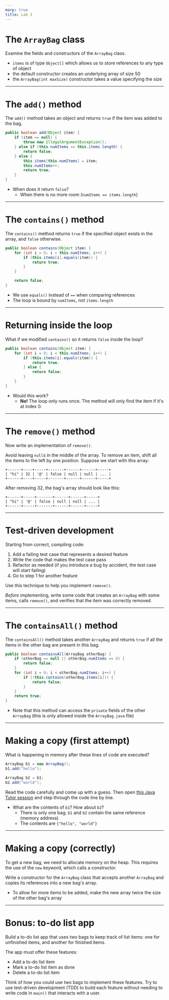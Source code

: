 ```yaml
---
marp: true
title: Lab 1
---
```


# The `ArrayBag` class

Examine the fields and constructors of the `ArrayBag` class.

- `items` is of type `Object[]` which allows us to store references to any type
  of object
- the default constructor creates an underlying array of size 50
- the `ArrayBag(int maxSize)` constructor takes a value
  specifying the size

---

# The `add()` method

The `add()` method takes an object and returns `true` if the item was added to
the bag.

```java
public boolean add(Object item) {
    if (item == null) {
        throw new IllegalArgumentException();
    } else if (this.numItems == this.items.length) {
        return false;
    } else {
        this.items[this.numItems] = item;
        this.numItems++;
        return true;
    }
}
```

- When does it return `false`?
  * When there is no more room (`numItems == items.length`)

---

# The `contains()` method

The `contains()` method returns `true` if the specified object exists in the
array, and `false` otherwise.

```java
public boolean contains(Object item) {
    for (int i = 0; i < this.numItems; i++) {
        if (this.items[i].equals(item)) {
            return true;
        }
    }

    return false;
}
```

* We use `equals()` instead of `==` when comparing references
* The loop is bound by `numItems`, not `items.length`

---

# Returning inside the loop

What if we modified `contains()` so it returns `false` inside the loop?

```java
public boolean contains(Object item) {
    for (int i = 0; i < this.numItems; i++) {
        if (this.items[i].equals(item)) {
            return true;
        } else {
            return false;
        }
    }
}
```

- Would this work?
  * **No!** The loop only runs once. The method will only find the item
    if it's at index 0.

---

# The `remove()` method

Now write an implementation of `remove()`.

Avoid leaving `null`s in the middle of the array. To remove an item, shift all
the items to the left by one position. Suppose we start with this array:

```
+------+----+-----+-------+------+------+-----+
| "hi" | 32 | '@' | false | null | null | ... |
+------+----+-----+-------+------+------+-----+
```

After removing 32, the bag's array should look like this:

```
+------+-----+-------+------+------+-----+
| "hi" | '@' | false | null | null | ... |
+------+-----+-------+------+------+-----+
```

---

# Test-driven development

Starting from correct, compiling code:

1. Add a failing test case that represents a desired feature
2. Write the code that makes the test case pass
3. Refactor as needed (if you introduce a bug by accident, the test case will start failing)
4. Go to step 1 for another feature

Use this technique to help you implement `remove()`.

*Before* implementing, write some code that creates an `ArrayBag`
with some items, calls `remove()`, and verifies that the item was correctly
removed.

---

# The `containsAll()` method

The `containsAll()` method takes another `ArrayBag` and returns `true` if all
the items in the other bag are present in this bag.

```java
public boolean containsAll(ArrayBag otherBag) {
    if (otherBag == null || otherBag.numItems == 0) {
        return false;
    }
    for (int i = 0; i < otherBag.numItems; i++) {
        if (!this.contains(otherBag.items[i])) {
            return false;
        }
    }
    return true;
}
```

- Note that this method can access the `private` fields of the other `ArrayBag`
  (this is only allowed inside the `ArrayBag.java` file)

---

# Making a copy (first attempt)

What is happening in memory after these lines of code are executed?

```java
ArrayBag b1 = new ArrayBag();
b1.add("hello");

ArrayBag b2 = b1;
b2.add("world");
```

Read the code carefully and come up with a guess. Then open [this Java Tutor
session][arraybag-diagram-1] and step through the code line by line.

- What are the contents of `b1`? How about `b2`?
  * There is only one bag; `b1` and `b2` contain the same reference (memory
    address)
  * The contents are `{"hello", "world"}`

---

# Making a copy (correctly)

To get a new bag, we need to allocate memory on the heap. This requires the use
of the `new` keyword, which calls a constructor.

Write a constructor for the `ArrayBag` class that accepts another `ArrayBag` and
copies its references into a new bag's array.

- To allow for more items to be added, make the new array twice the size
  of the other bag's array

---

# Bonus: to-do list app

Build a to-do list app that uses two bags to keep track of list items: one for
unfinished items, and another for finished items.

The app must offer these features:

- Add a to-do list item
- Mark a to-do list item as done
- Delete a to-do list item

Think of how you could use two bags to implement these features. Try to use
test-driven development (TDD) to build each feature without needing to write
code in `main()` that interacts with a user.


[arraybag-diagram-1]: https://pythontutor.com/render.html#code=public%20class%20ArrayBag%20%7B%0A%20%20public%20static%20void%20main%28String%5B%5D%20args%29%20%7B%0A%20%20%20%20ArrayBag%20b1%20%3D%20new%20ArrayBag%28%29%3B%0A%20%20%20%20b1.add%28%22hello%22%29%3B%0A%0A%20%20%20%20ArrayBag%20b2%20%3D%20b1%3B%0A%20%20%20%20b2.add%28%22world%22%29%3B%0A%20%20%7D%0A%0A%20%20private%20Object%5B%5D%20items%3B%0A%20%20private%20int%20numItems%3B%0A%0A%20%20public%20ArrayBag%28%29%20%7B%0A%20%20%20%20items%20%3D%20new%20Object%5B10%5D%3B%0A%20%20%7D%0A%0A%20%20public%20boolean%20add%28Object%20item%29%20%7B%0A%20%20%20%20%20%20if%20%28item%20%3D%3D%20null%29%20%7B%0A%20%20%20%20%20%20%20%20%20%20throw%20new%20IllegalArgumentException%28%29%3B%0A%20%20%20%20%20%20%7D%20else%20if%20%28this.numItems%20%3D%3D%20this.items.length%29%20%7B%0A%20%20%20%20%20%20%20%20%20%20return%20false%3B%0A%20%20%20%20%20%20%7D%20else%20%7B%0A%20%20%20%20%20%20%20%20%20%20this.items%5Bthis.numItems%5D%20%3D%20item%3B%0A%20%20%20%20%20%20%20%20%20%20this.numItems%2B%2B%3B%0A%20%20%20%20%20%20%20%20%20%20return%20true%3B%0A%20%20%20%20%20%20%7D%0A%20%20%7D%0A%7D&cumulative=false&curInstr=0&heapPrimitives=nevernest&mode=display&origin=opt-frontend.js&py=java&rawInputLstJSON=%5B%5D&textReferences=false
